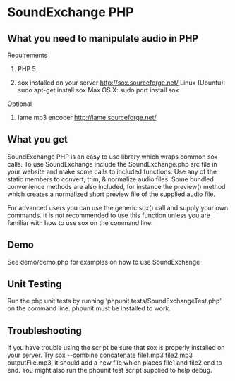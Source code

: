 SoundExchange PHP
==================================================

What you need to manipulate audio in PHP
----------------------------------------

Requirements

1. PHP 5

2. sox installed on your server
	http://sox.sourceforge.net/
	Linux (Ubuntu): sudo apt-get install sox
	Max OS X: sudo port install sox
	
Optional

1. lame mp3 encoder
	http://lame.sourceforge.net/

What you get
------------

SoundExchange PHP is an easy to use library which wraps common sox calls.  To use SoundExchange include the SoundExchange.php src file in your website and make some calls to included functions. Use any of the static members to convert, trim, & normalize audio files.  Some bundled convenience methods are also included, for instance the preview() method which creates a normalized short preview file of the supplied audio file.

For advanced users you can use the generic sox() call and supply your own commands.  It is not recommended to use this function unless you are familiar with how to use sox on the command line.

Demo
----

See demo/demo.php for examples on how to use SoundExchange

Unit Testing
------------

Run the php unit tests by running 'phpunit tests/SoundExchangeTest.php' on the command line.  phpunit must be installed to work.

Troubleshooting
---------------

If you have trouble using the script be sure that sox is properly installed on your server.  Try sox --combine concatenate file1.mp3 file2.mp3 outputFile.mp3, it should add a new file which places file1 and file2 end to end.  You might also run the phpunit test script supplied to help debug.
